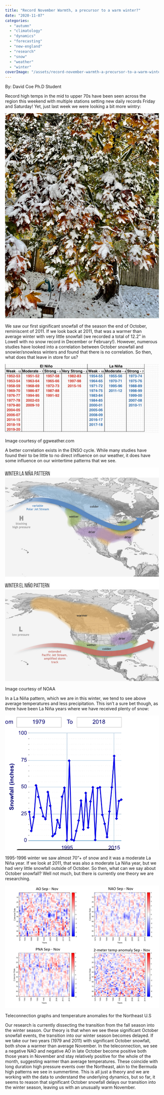 ```yaml
---
title: "Record November Warmth, a precursor to a warm winter?"
date: "2020-11-07"
categories: 
  - "autumn"
  - "climatology"
  - "dynamics"
  - "forecasting"
  - "new-england"
  - "research"
  - "snow"
  - "weather"
  - "winter"
coverImage: "/assets/record-november-warmth-a-precursor-to-a-warm-winter/images/B22B3A50-4468-41E2-AC24-DB17AB060C63.jpeg"
---
```


  
By: David Coe Ph.D Student

Record high temps in the mid to upper 70s have been seen across the region this weekend with multiple stations setting new daily records Friday and Saturday! Yet, just last week we were looking a bit more wintry:

![](/assets/record-november-warmth-a-precursor-to-a-warm-winter/images/B22B3A50-4468-41E2-AC24-DB17AB060C63.jpeg)

We saw our first significant snowfall of the season the end of October, reminiscent of 2011. If we look back at 2011, that was a warmer than average winter with very little snowfall (we recorded a total of 12.2” in Lowell with no snow record in December or February!). However, numerous studies have looked into a correlation between October snowfall and snowier/snowless winters and found that there is no correlation. So then, what does that leave in store for us?  

![](/assets/record-november-warmth-a-precursor-to-a-warm-winter/images/D03ADFE8-F677-460F-9CB3-D297EE1BA40A.jpeg)

Image courtesy of ggweather.com

A better correlation exists in the ENSO cycle. While many studies have found their to be little to no direct influence on our weather, it does have some influence on our wintertime patterns that we see.  

![](/assets/record-november-warmth-a-precursor-to-a-warm-winter/images/2D61AF9C-9AC9-4273-8883-C3876650D95B.jpeg)

Image courtesy of NOAA

In a La Niña pattern, which we are in this winter, we tend to see above average temperatures and less precipitation. This isn’t a sure bet though, as there have been La Niña years where we have received plenty of snow:

![](/assets/record-november-warmth-a-precursor-to-a-warm-winter/images/D73EE65A-AC60-4520-9253-F181DE4EFB6B.jpeg)

1995-1996 winter we saw almost 70”+ of snow and it was a moderate La Niña year. If we look at 2011, that was also a moderate La Niña year, but we had very little snowfall outside of October. So then, what can we say about October snowfall? Well not much, but there is currently one theory we are researching.

![](/assets/record-november-warmth-a-precursor-to-a-warm-winter/images/1243BE3E-A03C-44D1-92B8-C5C5779DE2F0.jpeg)

Teleconnection graphs and temperature anomalies for the Northeast U.S

Our research is currently dissecting the transition from the fall season into the winter season. Our theory is that when we see these significant October snowfall events, the transition into our winter season becomes delayed. If we take our two years (1979 and 2011) with significant October snowfall, both show a warmer than average November. In the teleconnection, we see a negative NAO and negative AO in late October become positive both those years in November and stay relatively positive for the whole of the month, suggesting warmer than average temperatures. These coincide with long duration high pressure events over the Northeast, akin to the Bermuda high patterns we see in summertime. This is all just a theory and we are working with the data to understand the underlying dynamics, but so far, it seems to reason that significant October snowfall delays our transition into the winter season, leaving us with an unusually warm November.
